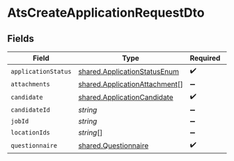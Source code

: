 # AtsCreateApplicationRequestDto


## Fields

| Field                                                                                 | Type                                                                                  | Required                                                                              | Description                                                                           |
| ------------------------------------------------------------------------------------- | ------------------------------------------------------------------------------------- | ------------------------------------------------------------------------------------- | ------------------------------------------------------------------------------------- |
| `applicationStatus`                                                                   | [shared.ApplicationStatusEnum](../../../sdk/models/shared/applicationstatusenum.md)   | :heavy_check_mark:                                                                    | N/A                                                                                   |
| `attachments`                                                                         | [shared.ApplicationAttachment](../../../sdk/models/shared/applicationattachment.md)[] | :heavy_minus_sign:                                                                    | N/A                                                                                   |
| `candidate`                                                                           | [shared.ApplicationCandidate](../../../sdk/models/shared/applicationcandidate.md)     | :heavy_check_mark:                                                                    | N/A                                                                                   |
| `candidateId`                                                                         | *string*                                                                              | :heavy_minus_sign:                                                                    | N/A                                                                                   |
| `jobId`                                                                               | *string*                                                                              | :heavy_minus_sign:                                                                    | N/A                                                                                   |
| `locationIds`                                                                         | *string*[]                                                                            | :heavy_minus_sign:                                                                    | N/A                                                                                   |
| `questionnaire`                                                                       | [shared.Questionnaire](../../../sdk/models/shared/questionnaire.md)                   | :heavy_check_mark:                                                                    | N/A                                                                                   |